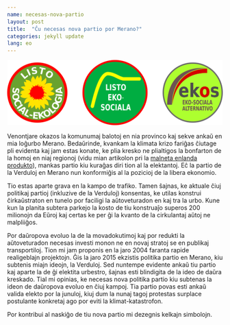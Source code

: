 ```yaml
---
name: necesas-nova-partio
layout: post
title:  "Ĉu necesas nova partio por Merano?"
categories: jekyll update
lang: eo
---
```

![Proponataj simboloj por nova partio](../../bildoj/3simboloj.png)

Venontjare okazos la komunumaj balotoj en nia provinco kaj sekve ankaŭ en mia loĝurbo Merano. Bedaŭrinde, kvankam la klimata krizo fariĝas ĉiutage pli evidenta kaj jam estas konate, ke plia kresko ne plialtigos la bonfarton de la homoj en niaj regionoj (vidu mian artikolon pri la [malneta enlanda produkto](https://walter.bernard.im/bonfarto-ne-estas-proporcia/)), mankas partio kiu kuraĝas diri tion al la elektantoj. Eĉ la partio de la Verduloj en Merano nun konformiĝis al la pozicioj de la libera ekonomio. 

Tio estas aparte grava en la kampo de trafiko. Tamen ŝajnas, ke aktuale ĉiuj politikaj partioj (inkluzive de la Verduloj)  konsentas, ke utilas konstrui ĉirkaŭstraton en tunelo por faciligi la aŭtoveturadon en kaj tra la urbo. Kune kun la planita subtera parkejo la kosto de tiu konstruaĵo superos 200 milionojn da Eŭroj kaj certas ke per ĝi la kvanto de la cirkulantaj aŭtoj ne malpliiĝos. 

Por daŭropova evoluo la de la movadokutimoj kaj por redukti la aŭtoveturadon necesas investi monon ne en novaj stratoj se en publikaj transportiloj. Tion mi jam proponis en la jaro 2004 faranta rapide realigeblajn projektojn. Ĝis la jaro 2015 ekzistis politika partio en Merano, kiu subtenis miajn ideojn, la Verduloj. Sed nuntempe evidente ankaŭ tiu partio kaj aparte la de ĝi elektita urbestro, ŝajnas esti blindigita de la ideo de daŭra kreskado. Tial mi opinias, ke necesas nova politika partio kiu subtenas la ideon de daŭropova evoluo en ĉiuj kampoj. Tia partio povas esti ankaŭ valida elekto por la junuloj, kiuj dum la nunaj tagoj protestas surplace postulante konkretaj ago por eviti la klimat-katastrofon.

Por kontribui al naskiĝo de tiu nova partio mi dezegnis kelkajn simbolojn. 
